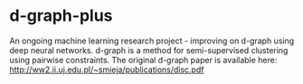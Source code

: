 # d-graph-plus
An ongoing machine learning research project - improving on d-graph using deep neural networks. d-graph is a method for semi-supervised clustering using pairwise constraints. The original d-graph paper is available here: http://ww2.ii.uj.edu.pl/~smieja/publications/disc.pdf
